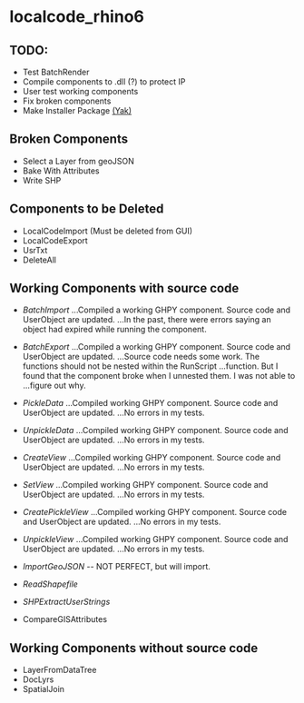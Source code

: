 # localcode_rhino6

## TODO:
* Test BatchRender
* Compile components to .dll (?) to protect IP 
* User test working components
* Fix broken components
* Make Installer Package [(Yak)](https://developer.rhino3d.com/guides/yak/what-is-yak/)

## Broken Components
* Select a Layer from geoJSON
* Bake With Attributes
* Write SHP

## Components to be Deleted
* LocalCodeImport (Must be deleted from GUI)
* LocalCodeExport
* UsrTxt
* DeleteAll

## Working Components with source code
* *BatchImport*
...Compiled a working GHPY component. Source code and UserObject are updated. 
...In the past, there were errors saying an object had expired while running the component.

* *BatchExport*
...Compiled a working GHPY component. Source code and UserObject are updated.
...Source code needs some work. The functions should not be nested within the RunScript
...function. But I found that the component broke when I unnested them. I was not able to
...figure out why. 

* *PickleData*
...Compiled working GHPY component. Source code and UserObject are updated.
...No errors in my tests.

* *UnpickleData*
...Compiled working GHPY component. Source code and UserObject are updated.
...No errors in my tests.

* *CreateView*
...Compiled working GHPY component. Source code and UserObject are updated.
...No errors in my tests.

* *SetView*
...Compiled working GHPY component. Source code and UserObject are updated.
...No errors in my tests.

* *CreatePickleView*
...Compiled working GHPY component. Source code and UserObject are updated.
...No errors in my tests.

* *UnpickleView*
...Compiled working GHPY component. Source code and UserObject are updated.
...No errors in my tests.

* *ImportGeoJSON* -- NOT PERFECT, but will import.

* *ReadShapefile*

* *SHPExtractUserStrings*

* CompareGISAttributes

## Working Components without source code
* LayerFromDataTree
* DocLyrs
* SpatialJoin



